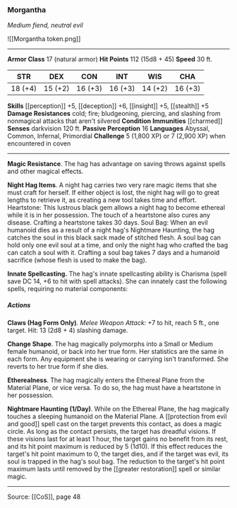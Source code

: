 ### Morgantha
_Medium fiend, neutral evil_

![[Morgantha token.png]]


---

**Armor Class** 17 (natural armor)
**Hit Points** 112 (15d8 + 45)
**Speed** 30 ft.

| STR     | DEX     | CON     | INT     | WIS     | CHA     |
|---------|---------|---------|---------|---------|---------|
| 18 (+4) | 15 (+2) | 16 (+3) | 16 (+3) | 14 (+2) | 16 (+3) |

**Skills** [[perception]] +5, [[deception]] +6, [[insight]] +5, [[stealth]] +5
**Damage Resistances** cold; fire; bludgeoning, piercing, and slashing from nonmagical attacks that aren't silvered
**Condition Immunities** [[charmed]]
**Senses** darkvision 120 ft.
**Passive Perception** 16
**Languages** Abyssal, Common, Infernal, Primordial
**Challenge** 5 (1,800 XP) or 7 (2,900 XP) when encountered in coven

---

**Magic Resistance**. The hag has advantage on saving throws against spells and other magical effects.

**Night Hag Items**. A night hag carries two very rare magic items that she must craft for herself. If either object is lost, the night hag will go to great lengths to retrieve it, as creating a new tool takes time and effort. Heartstone: This lustrous black gem allows a night hag to become ethereal while it is in her possession. The touch of a heartstone also cures any disease. Crafting a heartstone takes 30 days. Soul Bag: When an evil humanoid dies as a result of a night hag's Nightmare Haunting, the hag catches the soul in this black sack made of stitched flesh. A soul bag can hold only one evil soul at a time, and only the night hag who crafted the bag can catch a soul with it. Crafting a soul bag takes 7 days and a humanoid sacrifice (whose flesh is used to make the bag).

**Innate Spellcasting.** The hag's innate spellcasting ability is Charisma (spell save DC 14, +6 to hit with spell attacks). She can innately cast the following spells, requiring no material components:

##### Actions
**Claws (Hag Form Only)**. _Melee Weapon Attack:_ +7 to hit, reach 5 ft., one target. Hit: 13 (2d8 + 4) slashing damage.

**Change Shape**. The hag magically polymorphs into a Small or Medium female humanoid, or back into her true form. Her statistics are the same in each form. Any equipment she is wearing or carrying isn't transformed. She reverts to her true form if she dies.

**Etherealness**. The hag magically enters the Ethereal Plane from the Material Plane, or vice versa. To do so, the hag must have a heartstone in her possession.

**Nightmare Haunting (1/Day)**. While on the Ethereal Plane, the hag magically touches a sleeping humanoid on the Material Plane. A [[protection from evil and good]] spell cast on the target prevents this contact, as does a magic circle. As long as the contact persists, the target has dreadful visions. If these visions last for at least 1 hour, the target gains no benefit from its rest, and its hit point maximum is reduced by 5 (1d10). If this effect reduces the target's hit point maximum to 0, the target dies, and if the target was evil, its soul is trapped in the hag's soul bag. The reduction to the target's hit point maximum lasts until removed by the  [[greater restoration]] spell or similar magic.


---

Source: [[CoS]], page 48